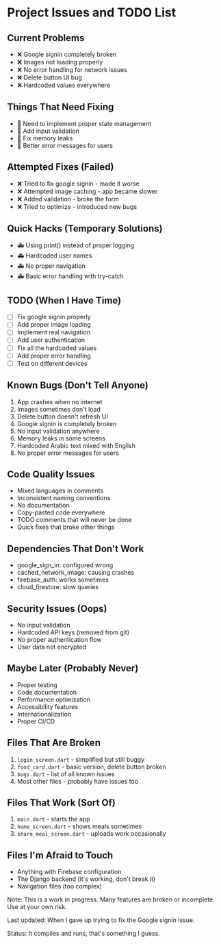 # Project Issues and TODO List

## Current Problems
- ❌ Google signin completely broken
- ❌ Images not loading properly
- ❌ No error handling for network issues
- ❌ Delete button UI bug
- ❌ Hardcoded values everywhere

## Things That Need Fixing
- 🔄 Need to implement proper state management
- 🔄 Add input validation
- 🔄 Fix memory leaks
- 🔄 Better error messages for users

## Attempted Fixes (Failed)
- ❌ Tried to fix google signin - made it worse
- ❌ Attempted image caching - app became slower
- ❌ Added validation - broke the form
- ❌ Tried to optimize - introduced new bugs

## Quick Hacks (Temporary Solutions)
- 🚑 Using print() instead of proper logging
- 🚑 Hardcoded user names
- 🚑 No proper navigation
- 🚑 Basic error handling with try-catch

## TODO (When I Have Time)
- [ ] Fix google signin properly
- [ ] Add proper image loading
- [ ] Implement real navigation
- [ ] Add user authentication
- [ ] Fix all the hardcoded values
- [ ] Add proper error handling
- [ ] Test on different devices

## Known Bugs (Don't Tell Anyone)
1. App crashes when no internet
2. Images sometimes don't load
3. Delete button doesn't refresh UI
4. Google signin is completely broken
5. No input validation anywhere
6. Memory leaks in some screens
7. Hardcoded Arabic text mixed with English
8. No proper error messages for users

## Code Quality Issues
- Mixed languages in comments
- Inconsistent naming conventions
- No documentation
- Copy-pasted code everywhere
- TODO comments that will never be done
- Quick fixes that broke other things

## Dependencies That Don't Work
- google_sign_in: configured wrong
- cached_network_image: causing crashes
- firebase_auth: works sometimes
- cloud_firestore: slow queries

## Security Issues (Oops)
- No input validation
- Hardcoded API keys (removed from git)
- No proper authentication flow
- User data not encrypted

## Maybe Later (Probably Never)
- Proper testing
- Code documentation
- Performance optimization
- Accessibility features
- Internationalization
- Proper CI/CD

## Files That Are Broken
1. `login_screen.dart` - simplified but still buggy
2. `food_card.dart` - basic version, delete button broken
3. `bugs.dart` - list of all known issues
4. Most other files - probably have issues too

## Files That Work (Sort Of)
1. `main.dart` - starts the app
2. `home_screen.dart` - shows meals sometimes
3. `share_meal_screen.dart` - uploads work occasionally

## Files I'm Afraid to Touch
- Anything with Firebase configuration
- The Django backend (it's working, don't break it)
- Navigation files (too complex)

Note: This is a work in progress. Many features are broken or incomplete. Use at your own risk.

Last updated: When I gave up trying to fix the Google signin issue.

Status: It compiles and runs, that's something I guess.